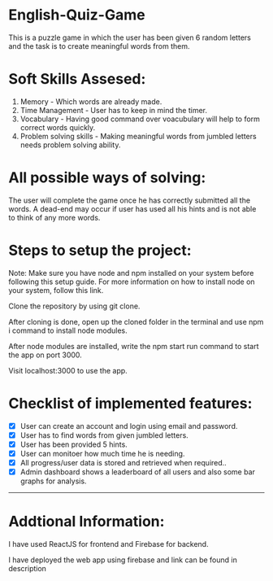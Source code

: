 # English-Quiz-Game
This is a puzzle game in which the user has been given 6 random letters and the task is to create meaningful words from them.


# Soft Skills Assesed:
1. Memory - Which words are already made.
2. Time Management - User has to keep in mind the timer.
4. Vocabulary - Having good command over voacubulary will help to form correct words quickly.
5. Problem solving skills - Making meaningful words from jumbled letters needs problem solving ability.

# All possible ways of solving:
The user will complete the game once he has correctly submitted all the words.
A dead-end may occur if user has used all his hints and is not able to think of any more words.

# Steps to setup the project:
Note: Make sure you have node and npm installed on your system before following this setup guide. For more information on how to install node on your system, follow this link.

Clone the repository by using git clone.

After cloning is done, open up the cloned folder in the terminal and use npm i command to install node modules.

After node modules are installed, write the npm start run command to start the app on port 3000.

Visit localhost:3000 to use the app.

# Checklist of implemented features:
 - [x] User can create an account and login using email and password.
- [x] User has to find words from given jumbled letters.
- [x] User has been provided 5 hints.
- [x] User can monitoer how much time he is needing.
- [x] All progress/user data is stored and retrieved when required..
- [x] Admin dashboard shows a leaderboard of all users and also some bar graphs for analysis.

<hr/>

 # Addtional Information:
 I have used ReactJS for frontend and Firebase for backend.
 
 I have deployed the web app using firebase and link can be  found in description
 
